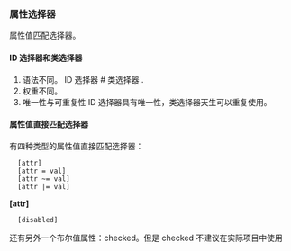 ### 属性选择器

属性值匹配选择器。

#### ID 选择器和类选择器

1. 语法不同。
   ID 选择器 #
   类选择器 .
2. 权重不同。
3. 唯一性与可重复性
   ID 选择器具有唯一性，类选择器天生可以重复使用。

#### 属性值直接匹配选择器

有四种类型的属性值直接匹配选择器：

```
  [attr]
  [attr = val]
  [attr ~= val]
  [attr |= val]
```

**[attr]**

```
  [disabled]
```

还有另外一个布尔值属性：checked。但是 checked 不建议在实际项目中使用

